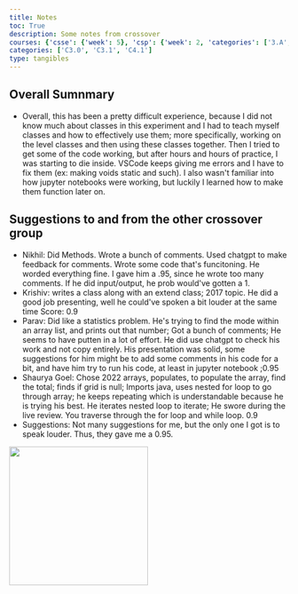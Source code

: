 ```yaml
---
title: Notes
toc: True
description: Some notes from crossover
courses: {'csse': {'week': 5}, 'csp': {'week': 2, 'categories': ['3.A', '5.B']}, 'csa': {'week': 5}}
categories: ['C3.0', 'C3.1', 'C4.1']
type: tangibles
---
```

## Overall Sumnmary
- Overall, this has been a pretty difficult experience, because I did not know much about classes in this experiment and I had to teach myself classes and how to effectively use them; more specifically, working on the level classes and then using these classes together. Then I tried to get some of the code working, but after hours and hours of practice, I was starting to die inside. VSCode keeps giving me errors and I have to fix them (ex: making voids static and such). I also wasn't familiar into how jupyter notebooks were working, but luckily I learned how to make them function later on.

## Suggestions to and from the other crossover group
- Nikhil: Did Methods. Wrote a bunch of comments. Used chatgpt to make feedback for comments. Wrote some code that's funcitoning. He worded everything fine. I gave him a .95, since he wrote too many comments. If he did input/output, he prob would've gotten a 1.
- Krishiv: writes a class along with an extend class; 2017 topic. He did a good job presenting, well he could've spoken a bit louder at the same time Score: 0.9
- Parav: Did like a statistics problem. He's trying to find the mode within an array list, and prints out that number; Got a bunch of comments; He seems to have putten in a lot of effort. He did use chatgpt to check his work and not copy entirely. His presentation was solid, some suggestions for him might be to add some comments in his code for a bit, and have him try to run his code, at least in jupyter notebook ;0.95
- Shaurya Goel: Chose 2022 arrays, populates, to populate the array, find the total; finds if grid is null; Imports java, uses nested for loop to go through array; he keeps repeating which is understandable because he is trying his best. He iterates nested loop to iterate; He swore during the live review. You traverse through the for loop and while loop. 0.9
- Suggestions: Not many suggestions for me, but the only one I got is to speak louder. Thus, they gave me a 0.95.

<p class="center1">
  <img src="{{ site.baseurl }}/images/minecraft-3zombies-riding-pigs.gif" width=250px/>
</p>